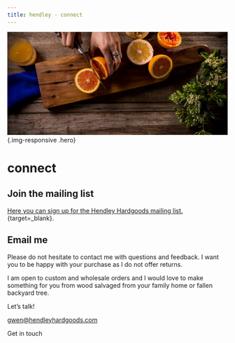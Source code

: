 ```yaml
---
title: hendley - connect
---
```


![](/img/connect-header.jpg){.img-responsive .hero}

connect
=======

Join the mailing list
---------------------
[Here you can sign up for the Hendley Hardgoods mailing list.](http://eepurl.com/bNaxzT){target=_blank}.

Email me
--------
Please do not hesitate to contact me with questions and feedback. I want you 
to be happy with your purchase as I do not offer returns.

I am open to custom and wholesale orders and I would love to make something 
for you from wood salvaged from your family home or fallen backyard tree.

Let’s talk!

[gwen@hendleyhardgoods.com](mailto:gwen@hendleyhardgoods.com)

Get in touch
